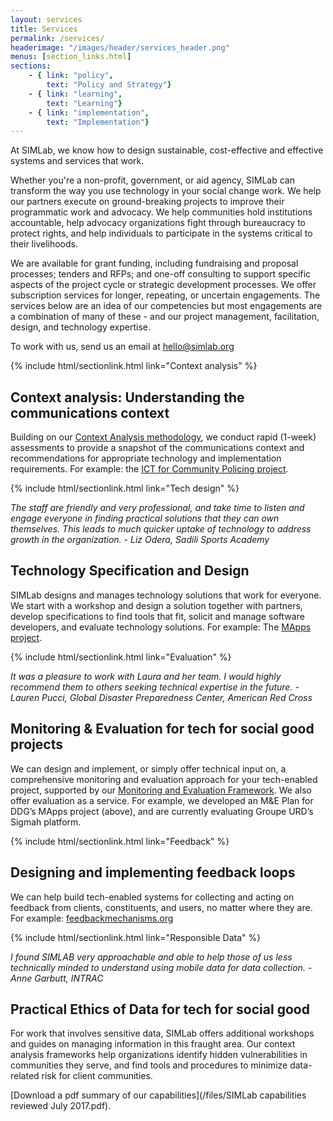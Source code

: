 ```yaml
---
layout: services
title: Services
permalink: /services/
headerimage: "/images/header/services_header.png"
menus: [section_links.html]
sections:
    - { link: "policy",
        text: "Policy and Strategy"}
    - { link: "learning",
        text: "Learning"}
    - { link: "implementation",
        text: "Implementation"}
---
```


<span class="larger-bolder"> At SIMLab, we know how to design sustainable, cost-effective and effective systems and services that work.</span>

Whether you're a non-profit, government, or aid agency, SIMLab can transform the way you use technology in your social change work. We help our partners execute on ground-breaking projects to improve their programmatic work and advocacy. We help communities hold institutions accountable, help advocacy organizations fight through bureaucracy to protect rights, and help individuals to participate in the systems critical to their livelihoods.

We are available for grant funding, including fundraising and proposal processes; tenders and RFPs; and one-off consulting to support specific aspects of the project cycle or strategic development processes. We offer subscription services for longer, repeating, or uncertain engagements. The services below are an idea of our competencies but most engagements are a combination of many of these - and our project management, facilitation, design, and technology expertise.

To work with us, send us an email at [hello@simlab.org](mailto:hello@simlab.org)

{% include html/sectionlink.html link="Context analysis" %}

## Context analysis: Understanding the communications context
Building on our [Context Analysis methodology](http://simlab.org/resources/contextanalysis), we conduct rapid (1-week) assessments to provide a snapshot of the communications context and recommendations for appropriate technology and implementation requirements. For example: the [ICT for Community Policing project](http://simlab.org/blog/2017/01/31/icts-and-human-security/).

{% include html/sectionlink.html link="Tech design" %}

*The staff are friendly and very professional, and take time to listen and engage everyone in finding practical solutions that they can own themselves. This leads to much quicker uptake of technology to address growth in the organization. - Liz Odera, Sadili Sports Academy*

## Technology Specification and Design
SIMLab designs and manages technology solutions that work for everyone. We start with a workshop and design a solution together with partners, develop specifications to find tools that fit, solicit and manage software developers, and evaluate technology solutions. For example: The [MApps project](http://www.elrha.org/hif-blog/linking-affected-communities-to-mine-action-in-ukraine-phase-1-of-developing-platforms/).


{% include html/sectionlink.html link="Evaluation" %}

*It was a pleasure to work with Laura and her team. I would highly recommend them to others seeking technical expertise in the future. - Lauren Pucci, Global Disaster Preparedness Center, American Red Cross*

## Monitoring & Evaluation for tech for social good projects
We can design and implement, or simply offer technical input on, a comprehensive monitoring and evaluation approach for your tech-enabled project, supported by our [Monitoring and Evaluation Framework](http://www.simlab.org/resources/mandeoftech). We also offer evaluation as a service. For example, we developed an M&E Plan for DDG’s MApps project (above), and are currently evaluating Groupe URD’s Sigmah platform.

{% include html/sectionlink.html link="Feedback" %}

## Designing and implementing feedback loops
We can help build tech-enabled systems for collecting and acting on feedback from clients, constituents, and users, no matter where they are. For example: [feedbackmechanisms.org](http://feedbackmechanisms.org)

{% include html/sectionlink.html link="Responsible Data" %}

*I found SIMLAB very approachable and able to help those of us less technically minded to understand using mobile data for data collection. - Anne Garbutt, INTRAC*

## Practical Ethics of Data for tech for social good
For work that involves sensitive data, SIMLab offers additional workshops and guides on managing information in this fraught area. Our context analysis frameworks help organizations identify hidden vulnerabilities in communities they serve, and find tools and procedures to minimize data-related risk for client communities.

[Download a pdf summary of our capabilities](/files/SIMLab capabilities reviewed July 2017.pdf).

